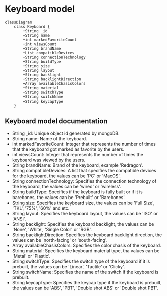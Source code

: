 # Keyboard model
```mermaid
classDiagram
    class Keyboard {
        +String _id  
        +String name
        +int markedFavoriteCount
        +int viewsCount
        +String brandName
        +List compatibleDevices
        +String connectionTechnology
        +String buildType
        +String size
        +String layout
        +String backlight
        +String backlightDirection
        +Array availableChasisColors
        +String material
        +String switchType
        +String switchName
        +String keycapType
    }
```

## Keyboard model documentation 
* String _id: Unique object id generated by mongoDB.
* String name: Name of the keyboard.
* int markedFavoriteCount: Integer that represents the number of times that the keyboard got marked as favorite by the users.
* int viewsCount: Integer that represents the number of times the keyboard was viewed by the users.
* String brandName: Brand of the keyboard, example 'Redragon'.
* String compatibleDevices: A list that specifies the compatible devices for the keyboard, the values can be 'PC' or 'MacOS'.
* String connectionTechnology: Specifies the connection technology of the keyboard, the values can be 'wired' or 'wireless'.
* String buildType: Specifies if the keyboard is fully built or if it is barebones, the values can be 'Prebuilt' or 'Barebones'.
* String size: Specifies the keyboard size, the values can be 'Full Size', 'TKL', '75%', '60%' and etc.
* String layout: Specifies the keyboard layout, the values can be 'ISO' or 'ANSI'.
* String backlight: Specifies the keyboard backlight, the values can be 'None', 'White', 'Single Color' or 'RGB'.
* String backlightDirection: Specifies the keyboard backlight direction, the values can be 'north-facing' or 'south-facing'.
* Array availableChasisColors: Specifies the color chasis of the keyboard.
* String material: Specifies the keyboard material type, tha values can be 'Metal' or 'Plastic'.
* String switchType: Specifies the switch type of the keyboard if it is prebuilt, the values can be 'Linear', 'Tactile' or 'Clicky'.
* String switchName: Specifies the name of the switch if the keyboard is prebuilt.
* String keycapType: Specifies the keycap type if the keyboard is prebuilt, the values can be 'ABS', 'PBT', 'Double shot ABS' or 'Double shot PBT'.